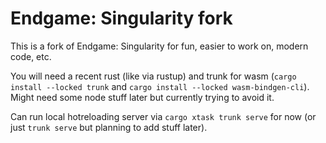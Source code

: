 # Endgame: Singularity fork

This is a fork of Endgame: Singularity for fun, easier to work on, modern code, etc.

You will need a recent rust (like via rustup) and trunk for wasm (`cargo install --locked trunk` and `cargo install --locked wasm-bindgen-cli`).  Might need some node stuff later but currently trying to avoid it.

Can run local hotreloading server via `cargo xtask trunk serve` for now (or just `trunk serve` but planning to add stuff later).

